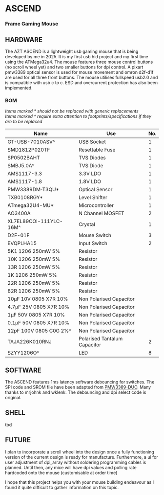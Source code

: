 # ASCEND
### **Frame Gaming Mouse**

## HARDWARE
The AZT ASCEND is a lightweight usb gaming mouse that is being developed by me in 2025. It is my first usb hid project and my first time using the ATMega32u4. The mouse features three mouse control buttons (no scroll wheel yet) and two smaller buttons for dpi control. A pixart pmw3389 optical sensor is used for mouse movement and omron d2f-d1f are used for all three front buttons. The mouse utilises fullspeed usb2.0 and is compatible with usb c to c. ESD and overcurrent protection has also been implemented.

### BOM
*Items marked * should not be replaced with generic replacements*\
*Items marked ^ require extra attention to footprints/specifications if they are to be replaced*

| Name                   | Use                          | No. |
|------------------------|------------------------------|-----|
| GT-USB-7010ASV^        | USB Socket                   | 1   |
| SMD1812P020TF          | Resettable Fuse              | 1   |
| SP0502BAHT             | TVS Diodes                   | 1   |
| SMBJ5.0A^              | TVS Diode                    | 1   |
| AMS1117-3.3            | 3.3V LDO                     | 1   |
| AMS1117-1.8            | 1.8V LDO                     | 1   |
| PMW3389DM‐T3QU*        | Optical Sensor               | 1   |
| TXB0108RGY*            | Level Shifter                | 1   |
| ATmega32U4-MU*         | Microcontroller              | 1   |
| AO3400A                | N Channel MOSFET             | 2   |
| XL7EL89COI-111YLC-16M^ | Crystal                      | 1   |
| D2F-01F                | Mouse Switch                 | 3   |
| EVQPLHA15              | Input Switch                 | 2   |
| 5K1 1206 250mW 5%      | Resistor                     |     |
| 10K 1206 250mW 5%      | Resistor                     |     |
| 13R 1206 250mW 5%      | Resistor                     |     |
| 1K 1206 250mW 5%       | Resistor                     |     |
| 22R 1206 250mW 5%      | Resistor                     |     |
| 82R 1206 250mW 5%      | Resistor                     |     |
| 10µF 10V 0805 X7R 10%  | Non Polarised Capacitor      |     |
| 4.7µF 25V 0805 X7R 10% | Non Polarised Capacitor      |     |
| 1µF 50V 0805 X7R 10%   | Non Polarised Capacitor      |     |
| 0.1µF 50V 0805 X7R 10% | Non Polarised Capacitor      |     |
| 12pF 100V 0805 C0G 2%^ | Non Polarised Capacitor      |     |
| TAJA226K010RNJ         | Polarised Tantalum Capacitor | 2   |
| SZYY1206O^             | LED                          | 8   |

## SOFTWARE
The ASCEND features 1ms latency software debouncing for switches. The SPI code and SROM file have been adapted from [PMW3389-DUO](https://github.com/wklenk/pmw3389-duo/tree/main). Many thanks to mrjohnk and wklenk. The debouncing and dpi select code is original.

## SHELL
tbd

## FUTURE
I plan to incorporate a scroll wheel into the design once a fully functioning version of the current design is ready for manufacture. Furthermore, a ui for user adjustment of dpi_array without soldering programming cables is planned. Until then, any mice will have dpi values and polling rate hardcoded onto the mouse (customisable at order time)

I hope that this project helps you with your mouse building endeavour as I found it quite difficult to gather information on this topic.
